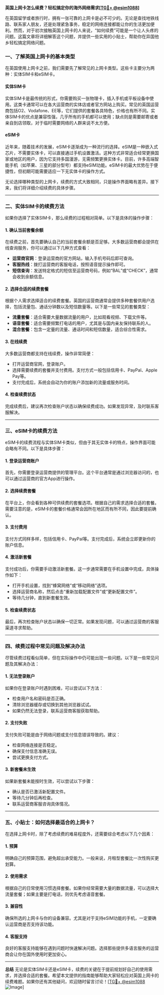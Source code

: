 **英国上网卡怎么续费？轻松搞定你的海外网络需求[[TG💪+ @esim1088](https://t.me/s/esim1088)]**

在英国留学或者旅行时，拥有一张可靠的上网卡是必不可少的。无论是查找地铁线路、联系家人朋友，还是处理紧急事务，稳定的网络连接都能让你的生活更加便利。然而，对于初次接触英国上网卡的人来说，“如何续费”可能是一个让人头疼的问题。这篇文章将详细解答这个问题，并提供一些实用的小贴士，帮助你在异国他乡轻松搞定网络问题。

### 一、了解英国上网卡的基本类型

在英国使用上网卡之前，我们需要先了解常见的上网卡类型。这些卡主要分为两种：实体SIM卡和eSIM卡。

#### 实体SIM卡
实体SIM卡是最传统的形式，你需要购买一张物理卡，插入手机或平板设备中使用。这类卡通常可以在各大运营商的实体店或者官方网站上购买。常见的英国运营商包括O2、Vodafone、EE等，它们提供的套餐各具特色，价格也有所不同。实体SIM卡的优点是兼容性强，几乎所有的手机都可以使用；缺点则是需要邮寄或者亲自到店领取，对于临时需要网络的人群来说不太方便。

#### eSIM卡
近年来，随着技术的发展，eSIM卡逐渐成为一种流行的选择。eSIM是一种嵌入式芯片，不需要实体卡，可以直接通过手机设置激活。这种方式非常适合经常更换国家或地区的用户，因为它支持多国漫游，无需频繁更换实体卡。目前，许多高端智能手机（如苹果、三星的部分型号）都支持eSIM功能。eSIM卡的最大优势在于便捷性，但初期可能需要适应一下无实体卡的操作方式。

无论选择哪种类型的上网卡，续费的方式大致相同，只是操作界面略有差异。接下来，我们将详细介绍续费的具体步骤。

---

### 二、实体SIM卡的续费方法

如果你选择了实体SIM卡，那么续费的过程相对简单。以下是具体的操作步骤：

#### 1. 确认当前套餐余额
在续费之前，首先要确认自己的当前套餐余额是否足够。大多数运营商都会提供在线查询服务，你可以通过以下几种方式查看：
- **运营商官网**：登录运营商的官方网站，输入手机号码后即可查询。
- **客服热线**：拨打运营商的客服电话，按照语音提示操作即可。
- **短信查询**：发送特定格式的短信至运营商号码，例如“BAL”或“CHECK”，通常会收到余额信息。

#### 2. 选择合适的续费套餐
根据个人需求选择适合的续费套餐。英国的运营商通常会提供多种套餐供用户选择，包括流量包、通话分钟数以及短信数量等。以下是一些常见的套餐类型：
- **流量套餐**：适合需要大量数据流量的用户，比如观看视频、下载文件等。
- **语音套餐**：适合需要频繁打电话的用户，尤其是与国内亲友保持联系的人。
- **混合套餐**：包含一定量的流量、通话时间和短信数量，适合综合性需求。

#### 3. 在线续费
大多数运营商都支持在线续费，操作非常简便：
- 打开运营商官网，登录账户。
- 选择需要续费的套餐并支付费用。支付方式一般包括信用卡、PayPal、Apple Pay等。
- 支付完成后，系统会自动为你的账户添加新的流量或服务时间。

#### 4. 检查续费状态
完成续费后，建议再次检查账户状态以确保续费成功。如果发现异常，及时联系客服解决。

---

### 三、eSIM卡的续费方法

eSIM卡的续费流程与实体SIM卡类似，但由于其无实体卡的特点，操作界面可能会略有不同。以下是具体步骤：

#### 1. 登录运营商账户
首先，你需要登录运营商提供的管理平台。这个平台通常是通过浏览器访问的，也可以通过运营商的官方App进行操作。

#### 2. 选择续费套餐
在平台上，你会看到各种可供续费的套餐选项。根据自己的需求选择合适的套餐。需要注意的是，eSIM卡的套餐价格通常会因所在地区而有所不同，因此要提前确认。

#### 3. 支付费用
支付方式同样多样，包括信用卡、PayPal等。支付完成后，系统会立即更新你的账户信息。

#### 4. 激活新套餐
支付成功后，你需要手动激活新套餐。这一步通常需要在手机设置中完成，具体操作如下：
- 打开手机设置，找到“蜂窝网络”或“移动网络”选项。
- 选择运营商名称，然后点击“重新加载配置文件”或“更新配置文件”。
- 等待几分钟，直到新套餐生效。

#### 5. 检查续费状态
最后，再次检查账户状态以确保一切正常。如果发现问题，可以通过运营商的客服渠道寻求帮助。

---

### 四、续费过程中常见问题及解决办法

尽管续费过程看似简单，但在实际操作中仍可能出现一些问题。以下是一些常见问题及其解决办法：

#### 1. 无法登录账户
如果你在登录账户时遇到困难，可以尝试以下方法：
- 检查用户名和密码是否正确。
- 清除浏览器缓存或切换到其他浏览器试试。
- 如果仍然无法登录，联系运营商客服获取帮助。

#### 2. 支付失败
支付失败可能是由于网络问题或支付信息错误导致的。建议：
- 检查网络连接是否稳定。
- 确保支付信息准确无误。
- 尝试更换支付方式。

#### 3. 新套餐未生效
如果新套餐未能按时生效，可以尝试以下步骤：
- 确认是否已激活新配置文件。
- 等待几分钟后再检查。
- 联系运营商客服咨询具体情况。

---

### 五、小贴士：如何选择最适合的上网卡？

在选择上网卡时，除了考虑续费的难易程度外，还需要综合考虑以下几个因素：

#### 1. 预算
明确自己的预算范围，避免超出承受能力。一般来说，月租型套餐比一次性购买更划算。

#### 2. 使用需求
根据自己的日常使用习惯选择套餐。如果你经常需要大量的数据流量，可以选择大流量套餐；如果主要是打电话，则优先考虑语音套餐。

#### 3. 兼容性
确保所选的上网卡与你的设备兼容。尤其是对于支持eSIM功能的手机，一定要确认运营商是否支持该功能。

#### 4. 客服支持
良好的客服支持能够在遇到问题时快速解决问题。选择那些提供多语言服务的运营商会让你在国外使用时更加安心。

---

**总结**
无论是实体SIM卡还是eSIM卡，续费的关键在于提前规划好自己的使用需求，并选择合适的套餐。希望本文提供的指南能够帮助大家轻松应对英国上网卡的续费难题。如果你还有其他疑问，欢迎随时留言讨论！[[TG💪+ @esim1088](https://t.me/s/esim1088) ![Image](https://i.postimg.cc/4NQfJmqS/Snipaste-2025-05-13-00-14-12.png)]